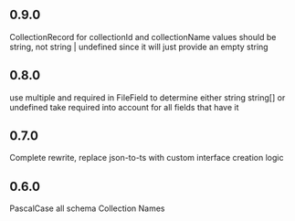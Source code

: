 ## 0.9.0
CollectionRecord for collectionId and collectionName
values should be string, not string | undefined since it will just provide an empty string

## 0.8.0
use multiple and required in FileField to determine either string string[] or undefined
take required into account for all fields that have it
## 0.7.0
Complete rewrite, replace json-to-ts with custom interface creation logic
## 0.6.0
PascalCase all schema Collection Names


